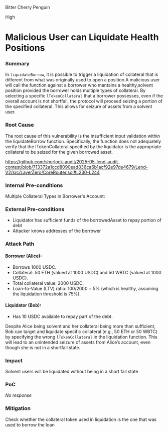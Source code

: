 Bitter Cherry Penguin

High

# Malicious User can Liquidate Health Positions

### Summary

In `liquidateBorrow`, it is possible to trigger a liquidation of collateral that is different from what was originally used to open a position.A malicious user will call the function against a borrower who mantains a healthy,solvent position provided the borrower holds multiple types of collateral. By selecting a specific `lTokenCollateral` that a borrower possesses, even if the overall account is not shortfall, the protocol will proceed seizing a portion of the specified collateral. This allows for seizure of assets from a solvent user.

### Root Cause


The root cause of this vulnerability is the insufficient input validation within the liquidateBorrow function. Specifically, the function does not adequately verify that the lTokenCollateral specified by the liquidator is the appropriate collateral to be seized for the given borrowed asset.

https://github.com/sherlock-audit/2025-05-lend-audit-contest/blob/713372a1ccd8090ead836ca6b1acf92e97de4679/Lend-V2/src/LayerZero/CoreRouter.sol#L230-L244

### Internal Pre-conditions

Multiple Collateral Types in Borrower's Account:

### External Pre-conditions

- Liquidator has sufficient funds of the borrowedAsset to repay portion of debt
- Attacker knows addresses of the borrower

### Attack Path

#### Borrower (Alice):
- Borrows 1000 USDC.
- Collateral: 50 ETH (valued at 1000 USDC) and 50 WBTC (valued at 1000 USDC).
- Total collateral value: 2000 USDC.
- Loan-to-Value (LTV) ratio: 100/2000 = 5% (which is healthy, assuming the liquidation threshold is 75%).

#### Liquidator (Bob):
- Has 10 USDC available to repay part of the debt.

Despite Alice being solvent and her collateral being more than sufficient, Bob can target and liquidate specific collateral (e.g., 50 ETH or 50 WBTC) by specifying the wrong `lTokenCollateral` in the liquidation function.
This will lead to an unintended seizure of assets from Alice’s account, even though she is not in a shortfall state.


### Impact

Solvent users will be liquidated without being in a short fall state

### PoC

_No response_

### Mitigation

Check whether the collateral token used in liquidation is the one that was used to borrow the loan